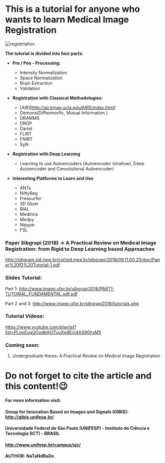 # This is a tutorial for anyone who wants to learn Medical Image Registration
![registrtation](https://user-images.githubusercontent.com/24567632/47958113-3b28e800-dfa3-11e8-8efb-205c9db8b3a6.png)

**The tutorial is divided into four parts:**

- **Pre / Pos - Processing:**
  - Intensity Normalization
  - Space Normalization
  - Brain Extraction
  - Validation
    
- **Registration with Classical Methodologies:**
  - [AIR][http://air.bmap.ucla.edu/AIR5/index.html]
  - Demons(Diffeomorfic, Mutual Information )
  - DRAMMS
  - DROP
  - Dartel
  - FLIRT
  - FNIRT
  - SyN
  
- **Registration with Deep Learning**
  -  Learning to use Autoencoders (Autoencoder (shallow), Deep Autoencoder and Convolutional Autoencoder)
  
- **Interesting Platforms to Learn and Use**
  - ANTs
  - NiftyReg
  - Freesurfer  
  - 3D Slicer 
  - BIAL
  - MedInria 
  - Medpy
  - Nipype
  - FSL
 
### Paper Sibgrapi (2018) -> A Practical Review on Medical Image Registration: from Rigid to Deep Learning based Approaches
http://sibgrapi.sid.inpe.br/col/sid.inpe.br/sibgrapi/2018/09.11.00.20/doc/Paper%20ID%20Tutorial-1.pdf

### Slides Tutorial: 
Part 1: http://www.imago.ufpr.br/sibgrapi2018/PART1-TUTORIAL_FUNDAMENTAL.pdf.pdf

Part 2 and 3: http://www.imago.ufpr.br/sibgrapi2018/tutorials.php

### Tutorial Videos: 
https://www.youtube.com/playlist?list=PLqoEuqQOzdkthOTuuXq4Ect4AS90lrsM5

### Coming soon: 
1) Undergraduate thesis: A Practical Review on Medical Image Registration

# Do not forget to cite the article and this content!:wink:

#### For more information visit: 
#### Group for Innovation Based on Images and Signals (GIBIS): http://gibis.unifesp.br/

#### Universidade Federal de São Paulo (UNIFESP) - Instituto de Ciência e Tecnologia (ICT) - BRASIL 
#### http://www.unifesp.br/campus/sjc/


#### AUTHOR: NaTaNdRaDe

